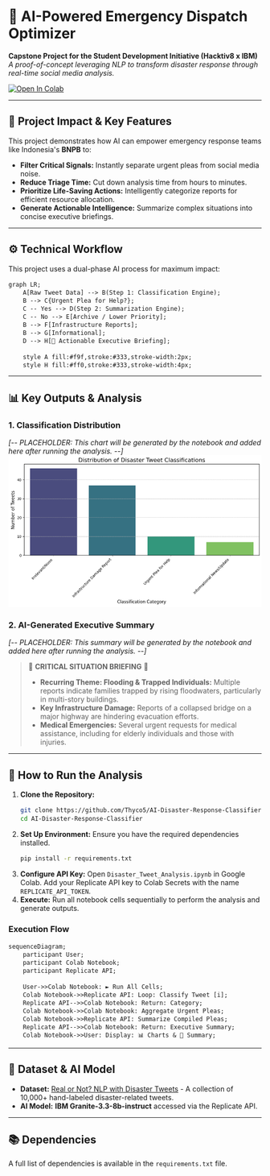 # 🚨 AI-Powered Emergency Dispatch Optimizer

**Capstone Project for the Student Development Initiative (Hacktiv8 x IBM)**
*A proof-of-concept leveraging NLP to transform disaster response through real-time social media analysis.*

[![Open In Colab](https://colab.research.google.com/assets/colab-badge.svg)]([https://colab.research.google.com/github/Thyco5/AI-Disaster-Response-Classifier/blob/main/Disaster_Tweet_Analysis.ipynb](https://colab.research.google.com/drive/1eXYfCWhLX8S-oHhJpsMSnYzQMfbxUc5i?usp=sharing))

---

## 🌟 Project Impact & Key Features

This project demonstrates how AI can empower emergency response teams like Indonesia's **BNPB** to:
- **Filter Critical Signals:** Instantly separate urgent pleas from social media noise.
- **Reduce Triage Time:** Cut down analysis time from hours to minutes.
- **Prioritize Life-Saving Actions:** Intelligently categorize reports for efficient resource allocation.
- **Generate Actionable Intelligence:** Summarize complex situations into concise executive briefings.

---

## ⚙️ Technical Workflow

This project uses a dual-phase AI process for maximum impact:

```mermaid
graph LR;
    A[Raw Tweet Data] --> B(Step 1: Classification Engine);
    B --> C{Urgent Plea for Help?};
    C -- Yes --> D(Step 2: Summarization Engine);
    C -- No --> E[Archive / Lower Priority];
    B --> F[Infrastructure Reports];
    B --> G[Informational];
    D --> H[🚨 Actionable Executive Briefing];

    style A fill:#f9f,stroke:#333,stroke-width:2px;
    style H fill:#ff0,stroke:#333,stroke-width:4px;
```

---

## 📊 Key Outputs & Analysis

### 1. Classification Distribution
*[-- PLACEHOLDER: This chart will be generated by the notebook and added here after running the analysis. --]*
![Classification Distribution](https://raw.githubusercontent.com/Thyco5/AI-Disaster-Response-Classifier/main/images/classification_distribution.png)

### 2. AI-Generated Executive Summary
*[-- PLACEHOLDER: This summary will be generated by the notebook and added here after running the analysis. --]*
> 🚨 **CRITICAL SITUATION BRIEFING** 🚨
>
> * **Recurring Theme: Flooding & Trapped Individuals:** Multiple reports indicate families trapped by rising floodwaters, particularly in multi-story buildings.
> * **Key Infrastructure Damage:** Reports of a collapsed bridge on a major highway are hindering evacuation efforts.
> * **Medical Emergencies:** Several urgent requests for medical assistance, including for elderly individuals and those with injuries.

---

## 🚀 How to Run the Analysis

1.  **Clone the Repository:**
    ```bash
    git clone https://github.com/Thyco5/AI-Disaster-Response-Classifier.git
    cd AI-Disaster-Response-Classifier
    ```
2.  **Set Up Environment:** Ensure you have the required dependencies installed.
    ```bash
    pip install -r requirements.txt
    ```
3.  **Configure API Key:** Open `Disaster_Tweet_Analysis.ipynb` in Google Colab. Add your Replicate API key to Colab Secrets with the name `REPLICATE_API_TOKEN`.
4.  **Execute:** Run all notebook cells sequentially to perform the analysis and generate outputs.

### Execution Flow
```mermaid
sequenceDiagram;
    participant User;
    participant Colab Notebook;
    participant Replicate API;

    User->>Colab Notebook: ► Run All Cells;
    Colab Notebook->>Replicate API: Loop: Classify Tweet [i];
    Replicate API-->>Colab Notebook: Return: Category;
    Colab Notebook->>Colab Notebook: Aggregate Urgent Pleas;
    Colab Notebook->>Replicate API: Summarize Compiled Pleas;
    Replicate API-->>Colab Notebook: Return: Executive Summary;
    Colab Notebook->>User: Display: 📊 Charts & 📝 Summary;
```

---

## 📂 Dataset & AI Model

- **Dataset:** [Real or Not? NLP with Disaster Tweets](https://www.kaggle.com/competitions/nlp-getting-started) - A collection of 10,000+ hand-labeled disaster-related tweets.
- **AI Model:** **IBM Granite-3.3-8b-instruct** accessed via the Replicate API.

---

## 📚 Dependencies
A full list of dependencies is available in the `requirements.txt` file.
